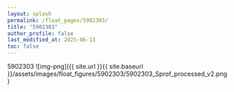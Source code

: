 ```yaml
---
layout: splash
permalink: /float_pages/5902303/
title: "5902303"
author_profile: false
last_modified_at: 2025-06-13
toc: false
---
```

 
5902303
![img-png]({{ site.url }}{{ site.baseurl }}/assets/images/float_figures/5902303/5902303_Sprof_processed_v2.png)